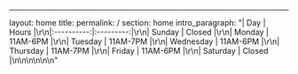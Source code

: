 ---
layout: home
title:
permalink: /
section: home
intro_paragraph: "| Day       | Hours    |\r\n|:----------:|:---------:|\r\n| Sunday    | Closed   |\r\n| Monday    | 11AM-6PM |\r\n| Tuesday   | 11AM-7PM |\r\n| Wednesday | 11AM-6PM |\r\n| Thursday  | 11AM-7PM |\r\n| Friday    | 11AM-6PM |\r\n| Saturday  | Closed   |\n\n\n\n\n\n"
